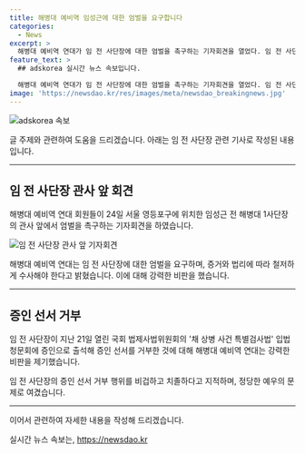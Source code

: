 ```yaml
---
title: 해병대 예비역 임성근에 대한 엄벌을 요구합니다
categories:
  - News
excerpt: >
  해병대 예비역 연대가 임 전 사단장에 대한 엄벌을 촉구하는 기자회견을 열었다. 임 전 사단장은 채 상병 숨진 사건에 대한 관련된 진술과 법정 출석에 증인 선서를 거부하는 등 책임을 회피하고 있다는 비판을 받고 있다. 연대는 사건의 진상규명과 정당한 처리를 촉구하며, 정치적 압력에 굴지 말고 증거와 법리에 따라 수사를 요구했다.
feature_text: >
  ## adskorea 실시간 뉴스 속보입니다.

  해병대 예비역 연대가 임 전 사단장에 대한 엄벌을 촉구하는 기자회견을 열었다. 임 전 사단장은 채 상병 숨진 사건에 대한 관련된 진술과 법정 출석에 증인 선서를 거부하는 등 책임을 회피하고 있다는 비판을 받고 있다. 연대는 사건의 진상규명과 정당한 처리를 촉구하며, 정치적 압력에 굴지 말고 증거와 법리에 따라 수사를 요구했다.
image: 'https://newsdao.kr/res/images/meta/newsdao_breakingnews.jpg'
---
```


<p><img src="https://newsdao.kr/res/images/meta/newsdao_breakingnews.jpg" alt="adskorea 속보" /></p>

<p>글 주제와 관련하여 도움을 드리겠습니다. 아래는 임 전 사단장 관련 기사로 작성된 내용입니다.</p>

<hr />

<h2 data-ke-size="size26">임 전 사단장 관사 앞 회견</h2>

<p data-ke-size="size16">해병대 예비역 연대 회원들이 24일 서울 영등포구에 위치한 임성근 전 해병대 1사단장의 관사 앞에서 엄벌을 촉구하는 기자회견을 하였습니다.</p>

<p><img src="https://www.exampleimage.com/임_전_사단장_회견.jpg" alt="임 전 사단장 관사 앞 기자회견"></p>

<p>해병대 예비역 연대는 임 전 사단장에 대한 엄벌을 요구하며, 증거와 법리에 따라 철저하게 수사해야 한다고 밝혔습니다. 이에 대해 강력한 비판을 했습니다.</p>

<hr />

<h2 data-ke-size="size26">증인 선서 거부</h2>

<p data-ke-size="size16">임 전 사단장이 지난 21일 열린 국회 법제사법위원회의 '채 상병 사건 특별검사법' 입법 청문회에 증인으로 출석해 증인 선서를 거부한 것에 대해 해병대 예비역 연대는 강력한 비판을 제기했습니다.</p>

<p>임 전 사단장의 증인 선서 거부 행위를 비겁하고 치졸하다고 지적하며, 정당한 예우의 문제로 여겼습니다.</p>

<hr />

<p>이어서 관련하여 자세한 내용을 작성해 드리겠습니다.</p>
실시간 뉴스 속보는, <a href="https://newsdao.kr" rel="dofollow">https://newsdao.kr</a>


